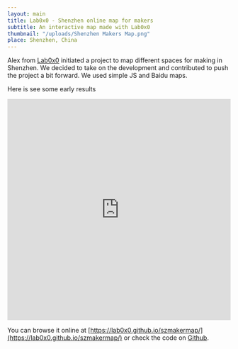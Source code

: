 ```yaml
---
layout: main
title: Lab0x0 - Shenzhen online map for makers
subtitle: An interactive map made with Lab0x0
thumbnail: "/uploads/Shenzhen Makers Map.png"
place: Shenzhen, China
---
```


Alex from [Lab0x0](https://lab0x0.com/) initiated a project to map different spaces for making in Shenzhen. We decided to take on the development and contributed to push the project a bit forward. We used simple JS and Baidu maps.

Here is see some early results

<iframe width="100%" height="500px" src="https://lab0x0.github.io/szmakermap/" style="border:none"></iframe>

You can browse it online at [https://lab0x0.github.io/szmakermap/](https://lab0x0.github.io/szmakermap/) or check the code on [Github](https://lab0x0.github.io/szmakermap/).
